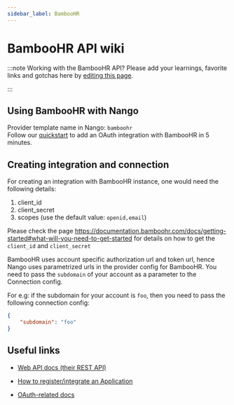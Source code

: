 ```yaml
---
sidebar_label: BambooHR
---
```


# BambooHR API wiki

:::note Working with the BambooHR API?
Please add your learnings, favorite links and gotchas here by [editing this page](https://github.com/nangohq/nango/tree/master/docs/docs/providers/bamboohr.md).

:::

## Using BambooHR with Nango

Provider template name in Nango: `bamboohr`  
Follow our [quickstart](../quickstart.md) to add an OAuth integration with BambooHR in 5 minutes.

## Creating integration and connection

For creating an integration with BambooHR instance, one would need the following details:

1.  client_id
2.  client_secret
3.  scopes (use the default value: `openid,email`)

Please check the page https://documentation.bamboohr.com/docs/getting-started#what-will-you-need-to-get-started for details on how to get the `client_id` and `client_secret`

BambooHR uses account specific authorization url and token url, hence Nango uses parametrized urls in the provider config for BambooHR. You need to pass the `subdomain` of your account as a parameter to the Connection config.

For e.g: if the subdomain for your account is `foo`, then you need to pass the following connection config:

```json
{
    "subdomain": "foo"
}
```

## Useful links

-   [Web API docs (their REST API)](https://documentation.bamboohr.com/docs/getting-started)

-   [How to register/integrate an Application](https://documentation.bamboohr.com/docs#what-will-you-need-to-get-started)

-   [OAuth-related docs](https://documentation.bamboohr.com/page/single-sign-on-sso-with-openid-connect)

